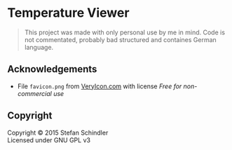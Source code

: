 # Temperature Viewer
> This project was made with only personal use by me in mind. Code is not commentated, probably bad structured and containes German language.

## Acknowledgements
* File `favicon.png` from [VeryIcon.com](http://www.veryicon.com/icons/system/icons8-metro-style/measurement-units-temperature.html) with license *Free for non-commercial use*

## Copyright
Copyright © 2015 Stefan Schindler  
Licensed under GNU GPL v3
